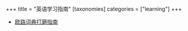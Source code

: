 +++
title = "英语学习指南"
[taxonomies] 
categories = ["learning"] 
+++
- [欧路词典打磨指南](https://zhuanlan.zhihu.com/p/64925212)